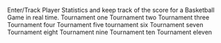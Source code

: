Enter/Track Player Statistics and keep track of the score for a Basketball Game in real time.
Tournament one 
Tournament two 
Tournament three
Tournament four
Tournament five 
tournament six
Tournament seven
Tournament eight 
Tournament nine
Tournament ten
Tournament eleven
